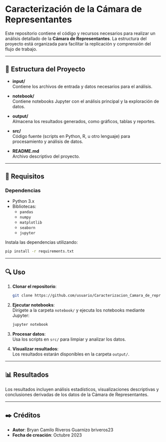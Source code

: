 
# Caracterización de la Cámara de Representantes

Este repositorio contiene el código y recursos necesarios para realizar un análisis detallado de la **Cámara de Representantes**. La estructura del proyecto está organizada para facilitar la replicación y comprensión del flujo de trabajo.

---

## 📁 **Estructura del Proyecto**

- **input/**  
  Contiene los archivos de entrada y datos necesarios para el análisis.

- **notebook/**  
  Contiene notebooks Jupyter con el análisis principal y la exploración de datos.

- **output/**  
  Almacena los resultados generados, como gráficos, tablas y reportes.

- **src/**  
  Código fuente (scripts en Python, R, u otro lenguaje) para procesamiento y análisis de datos.

- **README.md**  
  Archivo descriptivo del proyecto.

---

## 🚀 **Requisitos**

### **Dependencias**
- Python 3.x  
- Bibliotecas:  
  - `pandas`  
  - `numpy`  
  - `matplotlib`  
  - `seaborn`  
  - `jupyter`  

Instala las dependencias utilizando:

```bash
pip install -r requirements.txt
```

---

## 🔍 **Uso**

1. **Clonar el repositorio**:
   ```bash
   git clone https://github.com/usuario/Caracterizacion_Camara_de_representantes.git
   ```

2. **Ejecutar notebooks**:  
   Dirígete a la carpeta `notebook/` y ejecuta los notebooks mediante Jupyter:
   ```bash
   jupyter notebook
   ```

3. **Procesar datos**:  
   Usa los scripts en `src/` para limpiar y analizar los datos.

4. **Visualizar resultados**:  
   Los resultados estarán disponibles en la carpeta `output/`.

---

## 📊 **Resultados**

Los resultados incluyen análisis estadísticos, visualizaciones descriptivas y conclusiones derivadas de los datos de la Cámara de Representantes.

---

## ✒️ **Créditos**

- **Autor**: Bryan Camilo Riveros Guarnizo briveros23
- **Fecha de creación**: Octubre 2023



